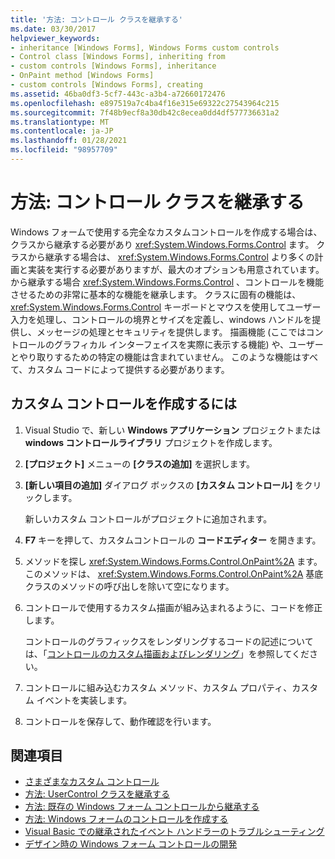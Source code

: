 ```yaml
---
title: '方法: コントロール クラスを継承する'
ms.date: 03/30/2017
helpviewer_keywords:
- inheritance [Windows Forms], Windows Forms custom controls
- Control class [Windows Forms], inheriting from
- custom controls [Windows Forms], inheritance
- OnPaint method [Windows Forms]
- custom controls [Windows Forms], creating
ms.assetid: 46ba0df3-5cf7-443c-a3b4-a72660172476
ms.openlocfilehash: e897519a7c4ba4f16e315e69322c27543964c215
ms.sourcegitcommit: 7f48b9ecf8a30db42c8ecea0dd4df577736631a2
ms.translationtype: MT
ms.contentlocale: ja-JP
ms.lasthandoff: 01/28/2021
ms.locfileid: "98957709"
---
```

# <a name="how-to-inherit-from-the-control-class"></a>方法: コントロール クラスを継承する

Windows フォームで使用する完全なカスタムコントロールを作成する場合は、クラスから継承する必要があり <xref:System.Windows.Forms.Control> ます。 クラスから継承する場合は、 <xref:System.Windows.Forms.Control> より多くの計画と実装を実行する必要がありますが、最大のオプションも用意されています。 から継承する場合 <xref:System.Windows.Forms.Control> 、コントロールを機能させるための非常に基本的な機能を継承します。 クラスに固有の機能は、 <xref:System.Windows.Forms.Control> キーボードとマウスを使用してユーザー入力を処理し、コントロールの境界とサイズを定義し、windows ハンドルを提供し、メッセージの処理とセキュリティを提供します。 描画機能 (ここではコントロールのグラフィカル インターフェイスを実際に表示する機能) や、ユーザーとやり取りするための特定の機能は含まれていません。 このような機能はすべて、カスタム コードによって提供する必要があります。

## <a name="to-create-a-custom-control"></a>カスタム コントロールを作成するには

1. Visual Studio で、新しい **Windows アプリケーション** プロジェクトまたは **windows コントロールライブラリ** プロジェクトを作成します。

2. **[プロジェクト]** メニューの **[クラスの追加]** を選択します。

3. **[新しい項目の追加]** ダイアログ ボックスの **[カスタム コントロール]** をクリックします。

   新しいカスタム コントロールがプロジェクトに追加されます。

4. **F7** キーを押して、カスタムコントロールの **コードエディター** を開きます。

5. メソッドを探し <xref:System.Windows.Forms.Control.OnPaint%2A> ます。このメソッドは、 <xref:System.Windows.Forms.Control.OnPaint%2A> 基底クラスのメソッドの呼び出しを除いて空になります。

6. コントロールで使用するカスタム描画が組み込まれるように、コードを修正します。

   コントロールのグラフィックスをレンダリングするコードの記述については、「[コントロールのカスタム描画およびレンダリング](custom-control-painting-and-rendering.md)」を参照してください。

7. コントロールに組み込むカスタム メソッド、カスタム プロパティ、カスタム イベントを実装します。

8. コントロールを保存して、動作確認を行います。

## <a name="see-also"></a>関連項目

- [さまざまなカスタム コントロール](varieties-of-custom-controls.md)
- [方法: UserControl クラスを継承する](how-to-inherit-from-the-usercontrol-class.md)
- [方法: 既存の Windows フォーム コントロールから継承する](how-to-inherit-from-existing-windows-forms-controls.md)
- [方法: Windows フォームのコントロールを作成する](how-to-author-controls-for-windows-forms.md)
- [Visual Basic での継承されたイベント ハンドラーのトラブルシューティング](/dotnet/visual-basic/programming-guide/language-features/events/troubleshooting-inherited-event-handlers)
- [デザイン時の Windows フォーム コントロールの開発](developing-windows-forms-controls-at-design-time.md)
